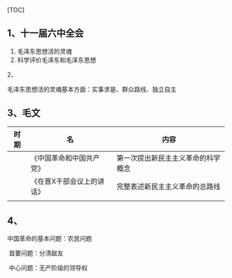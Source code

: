[TOC]

## 1、十一届六中全会

1. 毛泽东思想活的灵魂
2. 科学评价毛泽东和毛泽东思想



2、

 毛泽东思想活的灵魂基本方面：实事求是、群众路线、独立自主



## 3、毛文

| 时期 | 名                        | 内容                               |
| ---- | ------------------------- | ---------------------------------- |
|      | 《中国革命和中国共产党》  | 第一次提出新民主主义革命的科学概念 |
|      | 《在晋X干部会议上的讲话》 | 完整表述新民主主义革命的总路线     |
|      |                           |                                    |

## 4、

中国革命的基本问题：农民问题

​                  首要问题：分清敌友

​                  中心问题：无产阶级的领导权

